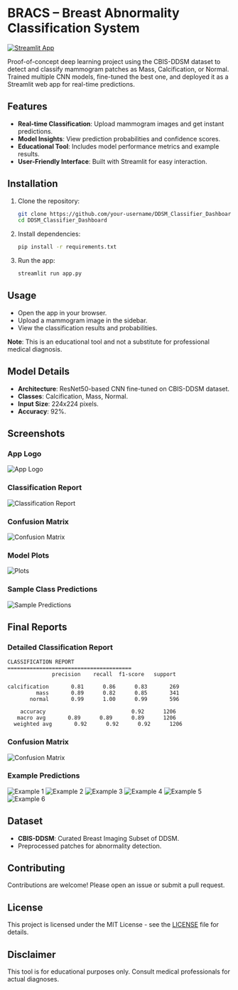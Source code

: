 # BRACS – Breast Abnormality Classification System

[![Streamlit App](https://static.streamlit.io/badges/streamlit_badge_black_white.svg)](https://share.streamlit.io/your-username/your-repo/main/app.py)

Proof-of-concept deep learning project using the CBIS-DDSM dataset to detect and classify mammogram patches as Mass, Calcification, or Normal. Trained multiple CNN models, fine-tuned the best one, and deployed it as a Streamlit web app for real-time predictions.

## Features

- **Real-time Classification**: Upload mammogram images and get instant predictions.
- **Model Insights**: View prediction probabilities and confidence scores.
- **Educational Tool**: Includes model performance metrics and example results.
- **User-Friendly Interface**: Built with Streamlit for easy interaction.

## Installation

1. Clone the repository:

   ```bash
   git clone https://github.com/your-username/DDSM_Classifier_Dashboard.git
   cd DDSM_Classifier_Dashboard
   ```

2. Install dependencies:

   ```bash
   pip install -r requirements.txt
   ```

3. Run the app:
   ```bash
   streamlit run app.py
   ```

## Usage

- Open the app in your browser.
- Upload a mammogram image in the sidebar.
- View the classification results and probabilities.

**Note**: This is an educational tool and not a substitute for professional medical diagnosis.

## Model Details

- **Architecture**: ResNet50-based CNN fine-tuned on CBIS-DDSM dataset.
- **Classes**: Calcification, Mass, Normal.
- **Input Size**: 224x224 pixels.
- **Accuracy**: 92%.

## Screenshots

### App Logo

![App Logo](assets/app_logo.png)

### Classification Report

![Classification Report](assets/Classification%20Report.png)

### Confusion Matrix

![Confusion Matrix](assets/Confusion%20Matrix.png)

### Model Plots

![Plots](assets/Plots.png)

### Sample Class Predictions

![Sample Predictions](assets/Sample%20Class%20Predictions.png)

## Final Reports

### Detailed Classification Report

```
CLASSIFICATION REPORT
=======================================
              precision    recall  f1-score   support

calcification       0.81      0.86      0.83       269
         mass       0.89      0.82      0.85       341
       normal       0.99      1.00      0.99       596

    accuracy                           0.92      1206
   macro avg       0.89      0.89      0.89      1206
  weighted avg       0.92      0.92      0.92      1206
```

### Confusion Matrix

![Confusion Matrix](report_assets/confusion_matrix.png)

### Example Predictions

![Example 1](report_assets/example_prediction_1.png)
![Example 2](report_assets/example_prediction_2.png)
![Example 3](report_assets/example_prediction_3.png)
![Example 4](report_assets/example_prediction_4.png)
![Example 5](report_assets/example_prediction_5.png)
![Example 6](report_assets/example_prediction_6.png)

## Dataset

- **CBIS-DDSM**: Curated Breast Imaging Subset of DDSM.
- Preprocessed patches for abnormality detection.

## Contributing

Contributions are welcome! Please open an issue or submit a pull request.

## License

This project is licensed under the MIT License - see the [LICENSE](LICENSE) file for details.

## Disclaimer

This tool is for educational purposes only. Consult medical professionals for actual diagnoses.
